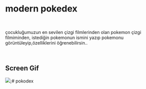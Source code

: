 <h1>modern pokedex</h1> </br>
<p>çocukluğumuzun en sevilen çizgi filmlerinden olan pokemon çizgi filmiminden, istediğin pokemonun ismini yazıp pokemonu görüntüleyip,özelliklerini öğrenebilirsin..</p>
  </br>
  <h2> Screen Gif</h2>
    
  ![](pokodex.gif);# pokodex

